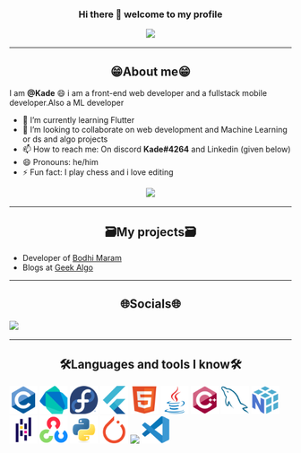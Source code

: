 <h3 align='center'> Hi there 👋 welcome to my profile</h3>

<div id="header" align="center">
  <img src="https://media.giphy.com/media/M9gbBd9nbDrOTu1Mqx/giphy.gif" width="100"/>
</div>

---
<h2 align='center'>😁About me😁</h2>

 I am **@Kade** 😄 i am a front-end web developer and a fullstack mobile developer.Also a ML developer

- 🌱 I’m currently learning Flutter
- 👯 I’m looking to collaborate on web development and Machine Learning or ds and algo projects
- 📫 How to reach me: On discord **Kade#4264** and Linkedin (given below)
- 😄 Pronouns: he/him
- ⚡ Fun fact: I play chess and i love editing

<div id="header" align="center">
  <img src="https://cdn.dribbble.com/users/1292677/screenshots/6139167/media/5387dc7e035b3efe9d94516044de66a4.gif"/>
</div>

---

<h2 align='center'>🗃️My projects🗃️</h2>

- Developer of <a href='https://bodhimaram.in/'>Bodhi Maram</a>
- Blogs at <a href='https://geekalgo.com/'>Geek Algo</a>

---

<h2 align='center'>🌐Socials🌐</h2>
<div id="socials" align='justify'>
    <a href='https://www.linkedin.com/in/bargav-krishna-260b16236/'><img src="https://i.imgur.com/46aGX7K.png" width="100"/></a>

</div>

---

<h2 align='center'>🛠️Languages and tools I know🛠️</h2>
<div>
<img src="https://github.com/devicons/devicon/blob/master/icons/c/c-original.svg" width="50"/>
<img src="https://github.com/devicons/devicon/blob/master/icons/dart/dart-original.svg" width="50"/>
<img src="https://github.com/devicons/devicon/blob/master/icons/fedora/fedora-original.svg" width="50"/>
<img src="https://github.com/devicons/devicon/blob/master/icons/flutter/flutter-original.svg" width="50"/>
<img src="https://github.com/devicons/devicon/blob/master/icons/html5/html5-original.svg" width="50"/>
<img src="https://github.com/devicons/devicon/blob/master/icons/java/java-original.svg" width="50"/>
<img src="https://github.com/devicons/devicon/blob/master/icons/cplusplus/cplusplus-original.svg" width="50"/>
<img src="https://github.com/devicons/devicon/blob/master/icons/mysql/mysql-original.svg" width="50"/>
<img src="https://github.com/devicons/devicon/blob/master/icons/numpy/numpy-original.svg" width="50"/>
<img src="https://github.com/devicons/devicon/blob/master/icons/pandas/pandas-original.svg" width="50"/>
<img src="https://github.com/devicons/devicon/blob/master/icons/opencv/opencv-original.svg" width="50"/>
<img src="https://github.com/devicons/devicon/blob/master/icons/python/python-original.svg" width="50"/>
<img src="https://github.com/devicons/devicon/blob/master/icons/pytorch/pytorch-original.svg" width="50"/>
<img src="https://w7.pngwing.com/pngs/56/909/png-transparent-tensorflow-deep-learning-keras-machine-learning-caffe-thumbtack-miscellaneous-angle-rectangle.png" width="50"/>
<img src="https://github.com/devicons/devicon/blob/master/icons/vscode/vscode-original.svg" width="50"/>
</div>